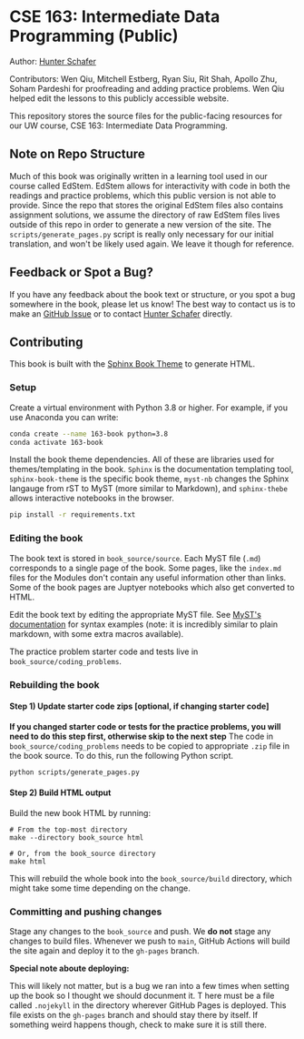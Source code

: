 # CSE 163: Intermediate Data Programming (Public)

Author: [Hunter Schafer](https://homes.cs.washington.edu/~hschafer/)

Contributors: Wen Qiu, Mitchell Estberg, Ryan Siu, Rit Shah, Apollo Zhu, Soham Pardeshi for proofreading and adding practice problems. Wen Qiu helped edit the lessons to this publicly accessible website.

This repository stores the source files for the public-facing resources for our UW course, CSE 163: Intermediate Data Programming.

## Note on Repo Structure

Much of this book was originally written in a learning tool used in our course called EdStem. EdStem allows for interactivity with code in both the readings and practice problems, which this public version is not able to provide. Since the repo that stores the original EdStem files also contains assignment solutions, we assume the directory of raw EdStem files lives outside of this repo in order to generate a new version of the site. The `scripts/generate_pages.py` script is really only necessary for our initial translation, and won't be likely used again. We leave it though for reference.

## Feedback or Spot a Bug?

If you have any feedback about the book text or structure, or you spot a bug somewhere in the book, please let us know! The best way to contact us
is to make an [GitHub Issue](https://github.com/cse163/book/issues) or to contact [Hunter Schafer](https://homes.cs.washington.edu/~hschafer/) directly.

## Contributing

This book is built with the [Sphinx Book Theme](https://sphinx-book-theme.readthedocs.io/en/latest/index.html) to generate HTML.

### Setup

Create a virtual environment with Python 3.8 or higher. For example, if you use Anaconda you can write:

```bash
conda create --name 163-book python=3.8
conda activate 163-book
```

Install the book theme dependencies. All of these are libraries used for themes/templating in the book. `Sphinx` is the documentation templating tool, `sphinx-book-theme` is the specific book theme, `myst-nb` changes the Sphinx langauge from rST to MyST (more similar to Markdown), and `sphinx-thebe` allows interactive notebooks in the browser.

```bash
pip install -r requirements.txt
```

### Editing the book

The book text is stored in `book_source/source`. Each MyST file (`.md`) corresponds to a single page of the book. Some pages, like the `index.md` files for the Modules don't contain any useful information other than links. Some of the book pages are Juptyer notebooks which also get converted to HTML.

Edit the book text by editing the appropriate MyST file. See [MyST's documentation](https://myst-parser.readthedocs.io/en/latest/) for syntax examples (note: it is incredibly similar to plain markdown, with some extra macros available).

The practice problem starter code and tests live in `book_source/coding_problems`.

### Rebuilding the book

#### Step 1) Update starter code zips [optional, if changing starter code]

**If you changed starter code or tests for the practice problems, you will need to do this step first, otherwise skip to the next step** The code in `book_source/coding_problems` needs to be copied to appropriate `.zip` file in the book source. To do this, run the following Python script.

```bash
python scripts/generate_pages.py
```

#### Step 2) Build HTML output

Build the new book HTML by running:

```
# From the top-most directory
make --directory book_source html

# Or, from the book_source directory
make html
```

This will rebuild the whole book into the `book_source/build` directory, which might take some time depending on the change.

### Committing and pushing changes

Stage any changes to the `book_source` and push. We **do not** stage any changes to build files. Whenever we push to `main`,
GitHub Actions will build the site again and deploy it to the `gh-pages` branch.


**Special note aboute deploying:**

This will likely not matter, but is a bug we ran into a few times when setting up the book so I thought we should docunment it. T
here must be a file called `.nojekyll` in the directory wherever GitHub Pages is deployed. This file exists on the `gh-pages` branch
and should stay there by itself. If something weird happens though, check to make sure it is still there.
